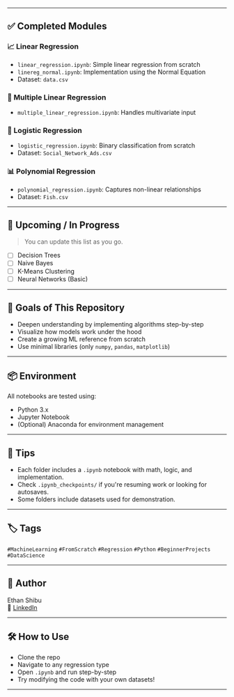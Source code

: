 
---

## ✅ Completed Modules

### 📈 Linear Regression
- `linear_regression.ipynb`: Simple linear regression from scratch
- `linereg_normal.ipynb`: Implementation using the Normal Equation
- Dataset: `data.csv`

### 🔢 Multiple Linear Regression
- `multiple_linear_regression.ipynb`: Handles multivariate input

### 🔁 Logistic Regression
- `logistic_regression.ipynb`: Binary classification from scratch
- Dataset: `Social_Network_Ads.csv`

### 📊 Polynomial Regression
- `polynomial_regression.ipynb`: Captures non-linear relationships
- Dataset: `Fish.csv`

---

## 🚧 Upcoming / In Progress
> You can update this list as you go.

- [ ] Decision Trees
- [ ] Naive Bayes
- [ ] K-Means Clustering
- [ ] Neural Networks (Basic)

---

## 📌 Goals of This Repository
- Deepen understanding by implementing algorithms step-by-step
- Visualize how models work under the hood
- Create a growing ML reference from scratch
- Use minimal libraries (only `numpy`, `pandas`, `matplotlib`)

---

## 📦 Environment
All notebooks are tested using:

- Python 3.x
- Jupyter Notebook
- (Optional) Anaconda for environment management

---

## 🧩 Tips
- Each folder includes a `.ipynb` notebook with math, logic, and implementation.
- Check `.ipynb_checkpoints/` if you're resuming work or looking for autosaves.
- Some folders include datasets used for demonstration.

---

## 🏷️ Tags
`#MachineLearning` `#FromScratch` `#Regression` `#Python` `#BeginnerProjects` `#DataScience`

---

## 🧠 Author
Ethan Shibu  
🔗 [LinkedIn](https://linkedin.com/in/ethanissac)

---

## 🛠️ How to Use
- Clone the repo
- Navigate to any regression type
- Open `.ipynb` and run step-by-step
- Try modifying the code with your own datasets!

---
